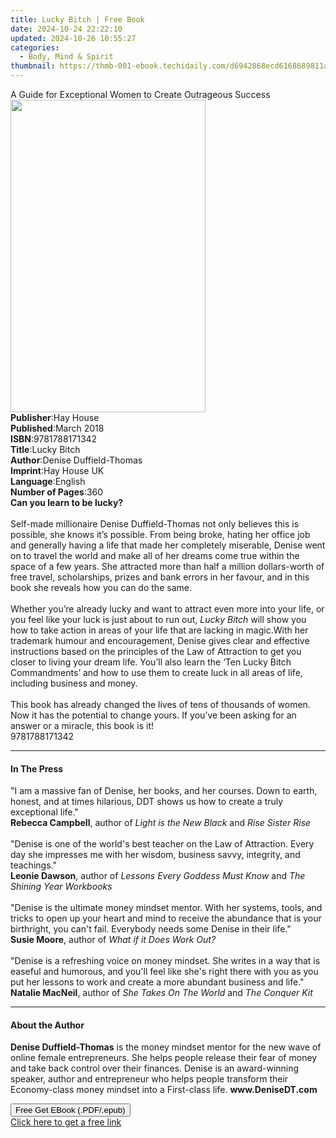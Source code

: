 ```yaml
---
title: Lucky Bitch | Free Book
date: 2024-10-24 22:22:10
updated: 2024-10-26 10:55:27
categories:
  - Body, Mind & Spirit
thumbnail: https://thmb-001-ebook.techidaily.com/d6942868ecd6168689811a7b83f0a60973085044f96f4af0f6014b7d968bf067.jpg
---
```

<main id="book-container">
  <div class="flex flex-col">
    <div class="book-brief flex-1 py-6 px-4 sm:p-6 md:py-10 md:px-8">
      <!-- brief-->
      <div class="book-brief-main">
        A Guide for Exceptional Women to Create Outrageous Success
      </div>
    </div>
    <div
      class="book-meta-info flex-1 grid gap-4 col-start-1 col-end-3 row-start-1 sm:mb-6 sm:grid-cols-4 lg:gap-6 lg:col-start-2 lg:row-end-6 lg:row-span-6 lg:mb-0"
    >
      <div
        class="book-meta-info-left place-content-center mt-4 p-4 text-sm leading-6 col-start-2 col-span-2 dark:text-slate-400"
      >
        <img
          class="w-full h-500 object-cover rounded-lg sm:h-255 sm:col-span-2 lg:col-span-full"
          src="https://img-001-ebook.techidaily.com/6463be6ca27e795018b8b2d00f2268df855988af0b9e56100173cb6719aae827.jpg"
          alt=""
          width="312"
          height="500"
        />
      </div>
      <div
        class="book-meta-info-right mt-2 col-start-1 row-start-2 col-span-3 self-center"
      >
        <!-- meta data  -->
        <div class="flex flex-col px-4 md:px-8">
          <div class="flex-1">
            <strong>Publisher</strong>:<span class="px-2">Hay House</span>
          </div>
          <div class="flex-1">
            <strong>Published</strong>:<span class="px-2">March 2018</span>
          </div>
          <div class="flex-1">
            <strong>ISBN</strong>:<span class="px-2">9781788171342</span>
          </div>
          <div class="flex-1">
            <strong>Title</strong>:<span class="px-2">Lucky Bitch</span>
          </div>
          <div class="flex-1">
            <strong>Author</strong>:<span class="px-2"
              >Denise Duffield-Thomas</span
            >
          </div>
          <div class="flex-1">
            <strong>Imprint</strong>:<span class="px-2">Hay House UK</span>
          </div>
          <div class="flex-1">
            <strong>Language</strong>:<span class="px-2">English</span>
          </div>
          <div class="flex-1">
            <strong>Number of Pages</strong>:<span class="px-2">360</span>
          </div>
        </div>
      </div>
    </div>
    <div class="book-description flex-1 py-6 px-4 sm:p-6 md:py-10 md:px-8">
      <div class="book-description-main">
        <div accordion-content="" id="description">
          <b>Can you learn to be lucky?<br /></b><br />Self-made millionaire
          Denise Duffield-Thomas not only believes this is possible, she knows
          it’s possible. From being broke, hating her office job and generally
          having a life that made her completely miserable, Denise went on to
          travel the world and make all of her dreams come true within the space
          of a few years. She attracted more than half a million dollars-worth
          of free travel, scholarships, prizes and bank errors in her favour,
          and in this book she reveals how you can do the same.<br /><br />Whether
          you’re already lucky and want to attract even more into your life, or
          you feel like your luck is just about to run out,
          <i>Lucky Bitch</i> will show you how to take action in areas of your
          life that are lacking in magic.With her trademark humour and
          encouragement, Denise gives clear and effective instructions based on
          the principles of the Law of Attraction to get you closer to living
          your dream life. You’ll also learn the ‘Ten Lucky Bitch Commandments’
          and how to use them to create luck in all areas of life, including
          business and money.<br /><br />This book has already changed the lives
          of tens of thousands of women. Now it has the potential to change
          yours. If you’ve been asking for an answer or a miracle, this book is
          it!<br />9781788171342
        </div>
        <div class="accordion-fader"></div>
      </div>
    </div>
    <div class="book-excerpts flex-1 py-6 px-4 sm:p-6 md:py-10 md:px-8">
      <!-- excerpts-->
      <div class="book-excerpts-main">
        <hr />
        <h4 class="placeholder placeholder-heading">
          <span>In The Press</span>
        </h4>
        <p>
          "I am a massive fan of Denise, her books, and her courses. Down to
          earth, honest, and at times hilarious, DDT shows us how to create a
          truly exceptional life."<br /><b>Rebecca&nbsp;Campbell</b>,
          author&nbsp;of&nbsp;<i>Light is&nbsp;the New Black&nbsp;</i
          >and&nbsp;<i>Rise&nbsp;Sister&nbsp;Rise</i><br /><br />"Denise is one
          of the world's best teacher on the Law of Attraction. Every day she
          impresses me with her wisdom, business savvy, integrity, and
          teachings."<br /><b>Leonie&nbsp;Dawson</b>,
          author&nbsp;of&nbsp;<i>Lessons&nbsp;Every&nbsp;Goddess&nbsp;Must&nbsp;Know&nbsp;</i>and&nbsp;<i
            >The Shining&nbsp;Year Workbooks</i
          ><br /><br />"Denise is the ultimate money mindset mentor. With her
          systems, tools, and tricks to open up your heart and mind to receive
          the abundance that is your birthright, you can't fail. Everybody needs
          some Denise in their life."<br /><b>Susie&nbsp;Moore</b>,
          author&nbsp;of&nbsp;<i>What if it&nbsp;Does&nbsp;Work&nbsp;Out?</i
          ><br /><br />"Denise is a refreshing voice on money mindset. She
          writes in a way that is easeful and humorous, and you'll feel like
          she's right there with you as you put her lessons to work and create a
          more abundant business and life."<br /><b>Natalie&nbsp;MacNeil</b>,
          author&nbsp;of&nbsp;<i>She&nbsp;Takes On The&nbsp;World&nbsp;</i>and<i
            >&nbsp;The Conquer&nbsp;Kit<br
          /></i>
        </p>
      </div>
    </div>
    <div class="book-about-author flex-1 py-6 px-4 sm:p-6 md:py-10 md:px-8">
      <!-- about author-->
      <div class="book-main-author-main">
        <hr />
        <h4 class="placeholder placeholder-heading">
          <span>About the Author</span>
        </h4>
        <p>
          <b>Denise Duffield-Thomas</b> is the money mindset mentor for the new
          wave of online female entrepreneurs. She helps people release their
          fear of money and take back control over their finances. Denise is an
          award-winning speaker, author and entrepreneur who helps people
          transform their Economy-class money mindset into a First-class life.
          <b>www.DeniseDT.com</b>
        </p>
      </div>
    </div>
    <div class="book-free-get flex-1 py-6 px-4 sm:p-6 md:py-10 md:px-8">
      <button
        id="btn-free-get"
        class="bg-blue-500 hover:bg-blue-700 text-white font-bold py-2 px-4 rounded"
      >
        Free Get EBook (.PDF/.epub)
      </button>
      <div id="countdown-display" class="px-2 text-lg mt-2"></div>
      <a
        id="free-link"
        class="hidden bg-blue-500 hover:bg-blue-700 text-white font-bold py-2 px-4 rounded"
        href="https://www.ebooks.com/en-us/book/96317499/lucky-bitch/denise-duffield-thomas/"
        target="_blank"
        >Click here to get a free link</a
      >
    </div>
    <script>
      let countdownTime = 0;
      let countdownInterval = null;
      document
        .getElementById('btn-free-get')
        .addEventListener('click', startCountdown);
      function startCountdown() {
        countdownTime = new Date().getTime() + 60000 * 3;
        countdownInterval = setInterval(updateCountdown, 1000);
        document.getElementById('btn-free-get').disabled = true;
        document
          .getElementById('btn-free-get')
          .classList.add('bg-gray-500', 'cursor-not-allowed');
      }
      function updateCountdown() {
        let currentTime = new Date().getTime();
        let timeLeft = countdownTime - currentTime;
        let secondsLeft = Math.floor(timeLeft / 1000);
        document.getElementById('countdown-display').innerHTML =
          `Remaining time: ${secondsLeft} seconds.`;
        if (secondsLeft <= 0) {
          clearInterval(countdownInterval);
          document.getElementById('btn-free-get').classList.add('hidden');
          document.getElementById('free-link').classList.remove('hidden');
          document.getElementById('countdown-display').innerHTML = '';
        }
      }
    </script>
  </div>
</main>
